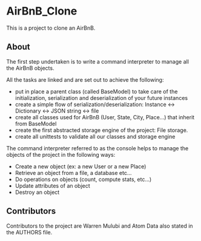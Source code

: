# AirBnB_Clone

This is a project to clone an AirBnB.

## About
The first step undertaken is to write a command interpreter to manage all the AirBnB objects.

All the tasks are linked and are set out to achieve the following:
- put in place a parent class (called BaseModel) to take care of the initialization, serialization and deserialization of your future instances
- create a simple flow of serialization/deserialization: Instance <-> Dictionary <-> JSON string <-> file
- create all classes used for AirBnB (User, State, City, Place…) that inherit from BaseModel
- create the first abstracted storage engine of the project: File storage.
- create all unittests to validate all our classes and storage engine
    
The command interpreter referred to as the console helps to manage the objects of the project in the following ways:
- Create a new object (ex: a new User or a new Place)
- Retrieve an object from a file, a database etc…
- Do operations on objects (count, compute stats, etc…)
- Update attributes of an object
- Destroy an object
    
## Contributors
Contributors to the project are Warren Mulubi and Atom Data also stated in the AUTHORS file.

